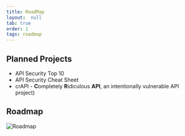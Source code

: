 ```yaml
---
title: RoadMap
layout:  null
tab: true
order: 1
tags: roadmap
---
```


## Planned Projects

* API Security Top 10 
* API Security Cheat Sheet
* crAPI - **C**ompletely **R**idiculous **API**, an intentionally vulnerable API
  project)

## Roadmap

![Roadmap][roadmap]

[roadmap]: assets/images/roadmap.png
